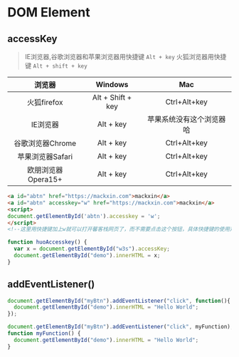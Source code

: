 # DOM Element

## accessKey

> IE浏览器,谷歌浏览器和苹果浏览器用快捷键 `Alt + key` 
> 火狐浏览器用快捷键 `Alt + shift + key`

|       浏览器       |      Windows      |           Mac            |
| :----------------: | :---------------: | :----------------------: |
|    火狐firefox     | Alt + Shift + key |       Ctrl+Alt+key       |
|      IE浏览器      |     Alt + key     | 苹果系统没有这个浏览器哈 |
|  谷歌浏览器Chrome  |     Alt + key     |       Ctrl+Alt+key       |
|  苹果浏览器Safari  |     Alt + key     |       Ctrl+Alt+key       |
| 欧朋浏览器Opera15+ |     Alt + key     |       Ctrl+Alt+key       |

```html
<a id="abtn" href="https://mackxin.com">mackxin</a>
<a id="abtn" accesskey="w" href="https://mackxin.com">mackxin</a>
<script>
document.getElementById('abtn').accesskey = 'w';
</script>
<!--这里用快捷键加上w就可以打开馨客栈网页了，而不需要点击这个按钮，具体快捷键的使用对应使用的浏览器而定哈-->
```

```javascript
function huoAccesskey() {
  var x = document.getElementById("w3s").accessKey;
  document.getElementById("demo").innerHTML = x;
}
```

## addEventListener()

```javascript
document.getElementById("myBtn").addEventListener("click", function(){
  document.getElementById("demo").innerHTML = "Hello World";
});
```

```javascript
document.getElementById("myBtn").addEventListener("click", myFunction);
function myFunction() {
  document.getElementById("demo").innerHTML = "Hello World";
}
```

